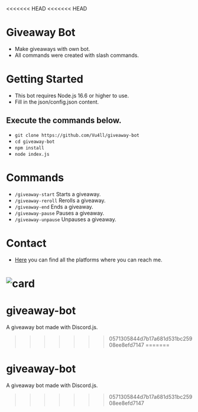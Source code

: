<<<<<<< HEAD
<<<<<<< HEAD
# Giveaway Bot
- Make giveaways with own bot.
- All commands were created with slash commands.

# Getting Started
- This bot requires Node.js 16.6 or higher to use.
- Fill in the json/config.json content.

## Execute the commands below.
- `git clone https://github.com/Vu4ll/giveaway-bot`
- `cd giveaway-bot`
- `npm install`
- `node index.js`

# Commands
- `/giveaway-start` Starts a giveaway.
- `/giveaway-reroll` Rerolls a giveaway.
- `/giveaway-end` Ends a giveaway.
- `/giveaway-pause` Pauses a giveaway.
- `/giveaway-unpause` Unpauses a giveaway.

# Contact
- [Here](https://www.vu4ll.ml) you can find all the platforms where you can reach me.

![card](https://discord.c99.nl/widget/theme-3/269480080823025664.png)
=======
# giveaway-bot
A giveaway bot made with Discord.js.
>>>>>>> 0571305844d7b17a681d531bc25908ee8efd7147
=======
# giveaway-bot
A giveaway bot made with Discord.js.
>>>>>>> 0571305844d7b17a681d531bc25908ee8efd7147
